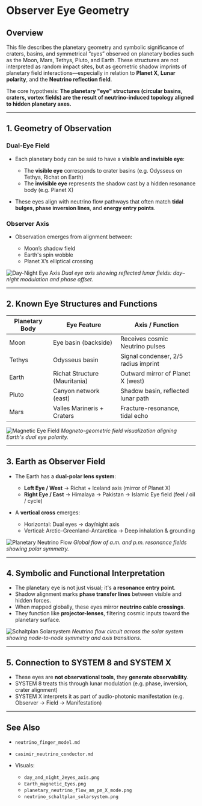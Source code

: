 # Observer Eye Geometry

## Overview

This file describes the planetary geometry and symbolic significance of craters, basins, and symmetrical “eyes” observed on planetary bodies such as the Moon, Mars, Tethys, Pluto, and Earth. These structures are not interpreted as random impact sites, but as geometric shadow imprints of planetary field interactions—especially in relation to **Planet X**, **Lunar polarity**, and the **Neutrino reflection field**.

The core hypothesis: **The planetary "eye" structures (circular basins, craters, vortex fields) are the result of neutrino-induced topology aligned to hidden planetary axes.**

---

## 1. Geometry of Observation

### Dual-Eye Field

* Each planetary body can be said to have a **visible and invisible eye**:

  * The **visible eye** corresponds to crater basins (e.g. Odysseus on Tethys, Richat on Earth)
  * The **invisible eye** represents the shadow cast by a hidden resonance body (e.g. Planet X)
* These eyes align with neutrino flow pathways that often match **tidal bulges, phase inversion lines**, and **energy entry points**.

### Observer Axis

* Observation emerges from alignment between:

  * Moon’s shadow field
  * Earth's spin wobble
  * Planet X’s elliptical crossing

![Day-Night Eye Axis](../visuals/day_and_night_2eyes_axis.png)
*Dual eye axis showing reflected lunar fields: day–night modulation and phase offset.*

---

## 2. Known Eye Structures and Functions

| Planetary Body | Eye Feature                   | Axis / Function                      |
| -------------- | ----------------------------- | ------------------------------------ |
| Moon           | Eye basin (backside)          | Receives cosmic Neutrino pulses      |
| Tethys         | Odysseus basin                | Signal condenser, 2/5 radius imprint |
| Earth          | Richat Structure (Mauritania) | Outward mirror of Planet X (west)    |
| Pluto          | Canyon network (east)         | Shadow basin, reflected lunar path   |
| Mars           | Valles Marineris + Craters    | Fracture-resonance, tidal echo       |

![Magnetic Eye Field](../visuals/Earth_magnetic_Eyes.png)
*Magneto-geometric field visualization aligning Earth's dual eye polarity.*

---

## 3. Earth as Observer Field

* The Earth has a **dual-polar lens system**:

  * **Left Eye / West** → Richat + Iceland axis (mirror of Planet X)
  * **Right Eye / East** → Himalaya → Pakistan → Islamic Eye field (feel / oil / cycle)
* A **vertical cross** emerges:

  * Horizontal: Dual eyes → day/night axis
  * Vertical: Arctic–Greenland–Antarctica → Deep inhalation & grounding

![Planetary Neutrino Flow](../visuals/planetary_neutrino_flow_am_pm_X_mode.png)
*Global flow of a.m. and p.m. resonance fields showing polar symmetry.*

---

## 4. Symbolic and Functional Interpretation

* The planetary eye is not just visual; it's **a resonance entry point**.
* Shadow alignment marks **phase transfer lines** between visible and hidden forces.
* When mapped globally, these eyes mirror **neutrino cable crossings**.
* They function like **projector-lenses**, filtering cosmic inputs toward the planetary surface.

![Schaltplan Solarsystem](../visuals/neutrino_schaltplan_solarsystem.png)
*Neutrino flow circuit across the solar system showing node-to-node symmetry and axis transitions.*

---

## 5. Connection to SYSTEM 8 and SYSTEM X

* These eyes are **not observational tools**, they **generate observability**.
* SYSTEM 8 treats this through lunar modulation (e.g. phase, inversion, crater alignment)
* SYSTEM X interprets it as part of audio-photonic manifestation (e.g. Observer → Field → Manifestation)

---

## See Also

* `neutrino_finger_model.md`
* `casimir_neutrino_conductor.md`
* Visuals:

  * `day_and_night_2eyes_axis.png`
  * `Earth_magnetic_Eyes.png`
  * `planetary_neutrino_flow_am_pm_X_mode.png`
  * `neutrino_schaltplan_solarsystem.png`
